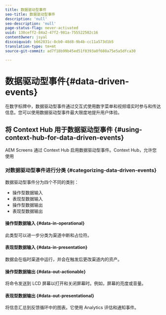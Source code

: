 ```yaml
---
title: 数据驱动型事件
seo-title: 数据驱动型事件
description: 'null'
seo-description: 'null'
page-status-flag: never-activated
uuid: 138ceff2-84a2-47f2-981a-755522502c16
contentOwner: jsyal
discoiquuid: b662831c-8cb0-48d8-9b4b-cc11a573d1b5
translation-type: tm+mt
source-git-commit: ad7f18b99b45ed51f0393a0f608a75e5a5dfca30

---
```



# 数据驱动型事件{#data-driven-events}

在数字标牌中，数据驱动型事件通过交互式使用数字菜单和视频墙实时参与和传达信息。您可以使用数据驱动型事件最大限度地提升用户体验。

## 将 Context Hub 用于数据驱动型事件 {#using-context-hub-for-data-driven-events}

AEM Screens 通过 Context Hub 启用数据驱动型事件。Context Hub，允许您使用

### 对数据驱动型事件进行分类 {#categorizing-data-driven-events}

数据驱动型事件分为四个不同的类别：

* 操作型数据输入
* 表现型数据输入
* 操作型数据输出
* 表现型数据输出

#### 操作型数据输入 {#data-in-operational}

此类型可以进一步分类为渠道中断和占位符。

#### 表现型数据输入 {#data-in-presentation}

数据会在临时渠道中运行，并会在触发后更改渠道内的资产。

#### 操作型数据输出 {#data-out-actionable}

将命令发送到 LCD 屏幕以打开和关闭屏幕时。例如，屏幕的亮度或音量。

#### 表现型数据输出 {#data-out-presentational}

将信息汇总到反馈循环中的图表。它使用 Analytics 评估和通知事件。
